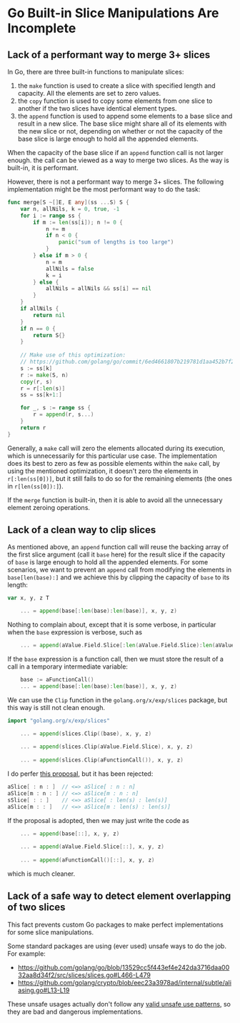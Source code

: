 
# Go Built-in Slice Manipulations Are Incomplete

## Lack of a performant way to merge 3+ slices

In Go, there are three built-in functions to manipulate slices:

1. the `make` function is used to create a slice with specified length and capacity. All the elements are set to zero values.
1. the `copy` function is used to copy some elements from one slice to another if the two slices have identical element types.
1. the `append` function is used to append some elements to a base slice and result in a new slice.
   The base slice might share all of its elements with the new slice or not,
   depending on whether or not the capacity of the base slice is large enough to hold all the appended elements.

When the capacity of the base slice if an `append` function call is not larger enough.
the call can be viewed as a way to merge two slices.
As the way is built-in, it is performant.

However, there is not a performant way to merge 3+ slices.
The following implementation might be the most performant way to do the task:

```Go
func merge[S ~[]E, E any](ss ...S) S {
	var n, allNils, k = 0, true, -1
	for i := range ss {
		if m := len(ss[i]); n != 0 {
			n += m
			if n < 0 {
				panic("sum of lengths is too large")
			}
		} else if m > 0 {
			n = m
			allNils = false
			k = i
		} else {
			allNils = allNils && ss[i] == nil
		}
	}
	if allNils {
		return nil
	}
	if n == 0 {
		return S{}
	}
	
	// Make use of this optimization:
	// https://github.com/golang/go/commit/6ed4661807b219781d1aa452b7f210e21ad1974b
	s := ss[k]
	r := make(S, n)
	copy(r, s)
	r = r[:len(s)]
	ss = ss[k+1:]

	for _, s := range ss {
		r = append(r, s...)
	}
	return r
}
```

Generally, a `make` call will zero the elements allocated during its execution, which is unnecessarily for this particular use case.
The implementation does its best to zero as few as possible elements within the `make` call,
by using the mentioned optimization, it doesn't zero the elements in `r[:len(ss[0])]`,
but it still fails to do so for the remaining elements (the ones in `r[len(ss[0]):]`).

If the `merge` function is built-in, then it is able to avoid all the unnecessary element zeroing operations.

## Lack of a clean way to clip slices

As mentioned above, an `append` function call will reuse the backing array
of the first slice argument (call it `base` here) for the result slice if the capacity of `base`
is large enough to hold all the appended elements.
For some scenarios, we want to prevent an `append` call from modifying the elements in `base[len(base):]`
and we achieve this by clipping the capacity of `base` to its length:

```Go
var x, y, z T

	... = append(base[:len(base):len(base)], x, y, z)
```

Nothing to complain about, except that it is some verbose,
in particular when the `base` expression is verbose, such as

```Go
	... = append(aValue.Field.Slice[:len(aValue.Field.Slice):len(aValue.Field.Slice)], x, y, z)
```

If the `base` expression is a function call, then we must store the result of a call in a temporary intermediate variable:

```Go
	base := aFunctionCall()
	... = append(base[:len(base):len(base)], x, y, z)
```

We can use the `Clip` function in the `golang.org/x/exp/slices` package, but this way is still not clean enough.

```Go
import "golang.org/x/exp/slices"

	... = append(slices.Clip((base), x, y, z)
	
	... = append(slices.Clip(aValue.Field.Slice), x, y, z)
	
	... = append(slices.Clip(aFunctionCall()), x, y, z)
```

I do perfer [this proposal], but it has been rejected:

```Go
aSlice[ : n : ]  // <=> aSlice[ : n : n]
aSlice[m : n : ] // <=> aSlice[m : n : n]
sSlice[ : : ]    // <=> aSlice[ : len(s) : len(s)]
aSlice[m : : ]   // <=> aSlice[m : len(s) : len(s)]
```

If the proposal is adopted, then we may just write the code as

```Go
	... = append(base[::], x, y, z)
	
	... = append(aValue.Field.Slice[::], x, y, z)
	
	... = append(aFunctionCall()[::], x, y, z)
```

which is much cleaner.

[this proposal]: https://github.com/golang/go/issues/25638

## Lack of a safe way to detect element overlapping of two slices

This fact prevents custom Go packages to make perfect implementations for some slice manipulations.

Some standard packages are using (ever used) unsafe ways to do the job.
For example:

* https://github.com/golang/go/blob/13529cc5f443ef4e242da3716daa0032aa8d34f2/src/slices/slices.go#L466-L479
* https://github.com/golang/crypto/blob/eec23a3978ad/internal/subtle/aliasing.go#L13-L19

These unsafe usages actually don't follow any [valid unsafe use patterns](https://pkg.go.dev/unsafe#Pointer),
so they are bad and dangerous implementations.




